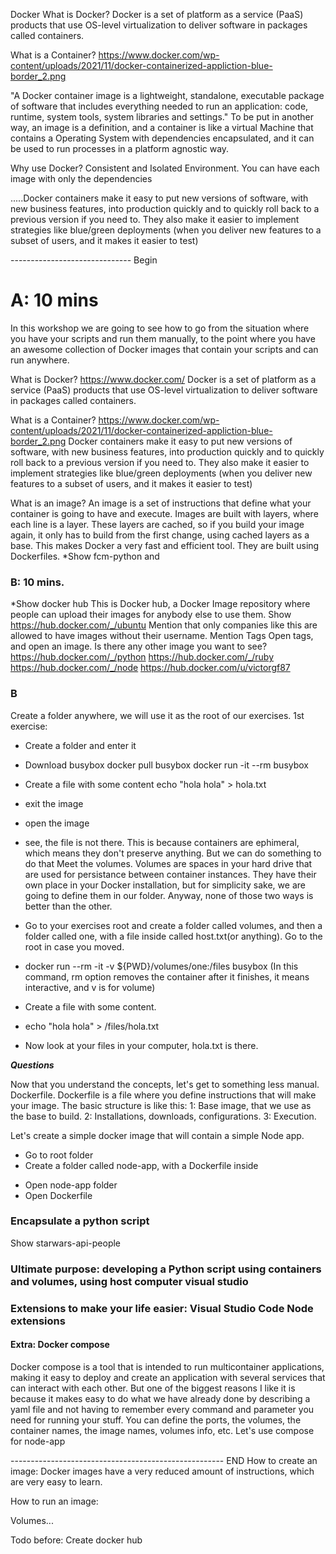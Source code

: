Docker
What is Docker?
Docker is a set of platform as a service (PaaS) products that use OS-level virtualization to deliver software in packages called containers.

What is a Container?
https://www.docker.com/wp-content/uploads/2021/11/docker-containerized-appliction-blue-border_2.png


"A Docker container image is a lightweight, standalone, executable package of software that includes everything needed to run an application: code, runtime, system tools, system libraries and settings."
To be put in another way, an image is a definition, and a container is like a virtual Machine that contains a Operating System with dependencies encapsulated, and it can be used to run processes in a platform agnostic way.

Why use Docker?
Consistent and Isolated Environment. You can have each image with only the dependencies 


.....Docker containers make it easy to put new versions of software, with new business features, into production quickly and to quickly roll back to a previous version if you need to. They also make it easier to implement strategies like blue/green deployments (when you deliver new features to a subset of users, and it makes it easier to test)

------------------------------ Begin
# A: 10 mins
In this workshop we are going to see how to go from the situation where you have your scripts and run them manually, to the point where you have an awesome collection of Docker images that contain your scripts and can run anywhere.

What is Docker?
https://www.docker.com/
Docker is a set of platform as a service (PaaS) products that use OS-level virtualization to deliver software in packages called containers.

What is a Container?
https://www.docker.com/wp-content/uploads/2021/11/docker-containerized-appliction-blue-border_2.png
Docker containers make it easy to put new versions of software, with new business features, into production quickly and to quickly roll back to a previous version if you need to. They also make it easier to implement strategies like blue/green deployments (when you deliver new features to a subset of users, and it makes it easier to test)

What is an image?
An image is a set of instructions that define what your container is going to have and execute. Images are built with layers, where each line is a layer. These layers are cached, so if you build your image again, it only has to build from the first change, using cached layers as a base. This makes Docker a very fast and efficient tool. They are built using Dockerfiles.
*Show fcm-python and 

### B: 10 mins.
*Show docker hub
This is Docker hub, a Docker Image repository where people can upload their images for anybody else to use them.
Show https://hub.docker.com/_/ubuntu Mention that only companies like this are allowed to have images without their username. 
Mention Tags
Open tags, and open an image.
Is there any other image you want to see?
https://hub.docker.com/_/python
https://hub.docker.com/_/ruby
https://hub.docker.com/_/node
https://hub.docker.com/u/victorgf87
### B

Create a folder anywhere, we will use it as the root of our exercises.
1st exercise:
- Create a folder and enter it
- Download busybox
docker pull busybox
docker run -it --rm busybox
- Create a file with some content
echo "hola hola" > hola.txt
- exit the image
- open the image
- see, the file is not there. This is because containers are ephimeral, which means they don't preserve anything. But we can do something to do that
Meet the volumes.
Volumes are spaces in your hard drive that are used for persistance between container instances. They have their own place in your Docker installation, but for simplicity sake, we are going to define them in our folder. Anyway, none of those two ways is better than the other. 

- Go to your exercises root and create a folder called volumes, and then a folder called one, with a file inside called host.txt(or anything). Go to the root in case you moved.
- docker run --rm -it -v ${PWD}/volumes/one:/files busybox (In this command, rm option removes the container after it finishes, it means interactive, and v is for volume)
- Create a file with some content.
- echo "hola hola" > /files/hola.txt
- Now look at your files in your computer, hola.txt is there.

***Questions***

Now that you understand the concepts, let's get to something less manual.
Dockerfile.
Dockerfile is a file where you define instructions that will make your image.
The basic structure is like this:
1: Base image, that we use as the base to build.
2: Installations, downloads, configurations.
3: Execution.

Let's create a simple docker image that will contain a simple Node app.
- Go to root folder
- Create a folder called node-app, with a Dockerfile inside
* Open node-app folder
* Open Dockerfile


### Encapsulate a python script
Show starwars-api-people

### Ultimate purpose: developing a Python script using containers and volumes, using host computer visual studio

### Extensions to make your life easier: Visual Studio Code Node extensions



#### Extra: Docker compose
Docker compose is a tool that is intended to run multicontainer applications, making it easy to deploy and create an application with several services that can interact with each other.
But one of the biggest reasons I like it is because it makes easy to do what we have already done by describing a yaml file and not having to remember every command and parameter you need for running your stuff. You can define the ports, the volumes, the container names, the image names, volumes info, etc.
Let's use compose for node-app


----------------------------------------------------- END
How to create an image:
Docker images have a very reduced amount of instructions, which are very easy to learn.

How to run an image:



Volumes...



Todo before:
Create docker hub

